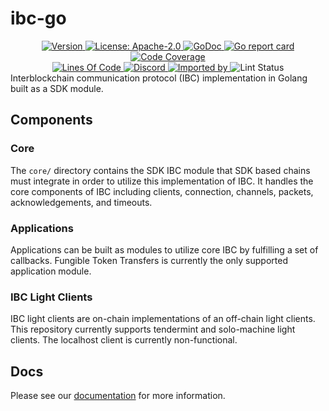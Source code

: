 # ibc-go
<div align="center">
  <a href="https://github.com/cosmos/ibc-go/releases/latest">
    <img alt="Version" src="https://img.shields.io/github/tag/cosmos/ibc-go.svg" />
  </a>
  <a href="https://github.com/cosmos/ibc-go/blob/main/LICENSE">
    <img alt="License: Apache-2.0" src="https://img.shields.io/github/license/cosmos/ibc-go.svg" />
  </a>
  <a href="https://pkg.go.dev/github.com/cosmos/ibc-go?tab=doc">
    <img alt="GoDoc" src="https://godoc.org/github.com/cosmos/ibc-go?status.svg" />
  </a>
  <a href="https://goreportcard.com/report/github.com/cosmos/ibc-go">
    <img alt="Go report card" src="https://goreportcard.com/badge/github.com/cosmos/ibc-go" />
  </a>
  <a href="https://codecov.io/gh/cosmos/ibc-go">
    <img alt="Code Coverage" src="https://codecov.io/gh/cosmos/ibc-go/branch/main/graph/badge.svg" />
  </a>
</div>
<div align="center">
  <a href="https://github.com/cosmos/ibc-go">
    <img alt="Lines Of Code" src="https://tokei.rs/b1/github/cosmos/ibc-go" />
  </a>
  <a href="https://discord.gg/AzefAFd">
    <img alt="Discord" src="https://img.shields.io/discord/669268347736686612.svg" />
  </a>
  <a href="https://sourcegraph.com/github.com/cosmos/ibc-go?badge">
    <img alt="Imported by" src="https://sourcegraph.com/github.com/cosmos/ibc-go/-/badge.svg" />
  </a>
    <img alt="Lint Status" src="https://github.com/cosmos/cosmos-sdk/workflows/Lint/badge.svg" />
</div>
Interblockchain communication protocol (IBC) implementation in Golang built as a SDK module. 

## Components

### Core

The `core/` directory contains the SDK IBC module that SDK based chains must integrate in order to utilize this implementation of IBC.
It handles the core components of IBC including clients, connection, channels, packets, acknowledgements, and timeouts. 

### Applications

Applications can be built as modules to utilize core IBC by fulfilling a set of callbacks. 
Fungible Token Transfers is currently the only supported application module. 

### IBC Light Clients

IBC light clients are on-chain implementations of an off-chain light clients.
This repository currently supports tendermint and solo-machine light clients. 
The localhost client is currently non-functional. 

## Docs

Please see our [documentation](docs/README.md) for more information.


